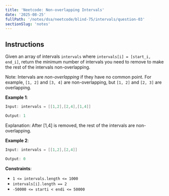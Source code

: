 ```yaml
---
title: 'Neetcode: Non-overlapping Intervals'
date: '2025-08-25'
fullPath: '/notes/dsa/neetcode/blind-75/intervals/question-03'
sectionSlug: 'notes'
---
```


## Instructions

Given an array of intervals `intervals` where `intervals[i] = [start_i, end_i]`, return the minimum number of intervals you need to remove to make the rest of the intervals non-overlapping.

Note: Intervals are _non-overlapping_ if they have no common point. For example, `[1, 2]` and `[3, 4]` are non-overlapping, but `[1, 2]` and `[2, 3]` are overlapping.

**Example 1**:

```Java
Input: intervals = [[1,2],[2,4],[1,4]]

Output: 1
```

Explanation: After [1,4] is removed, the rest of the intervals are non-overlapping.

**Example 2**:

```Java
Input: intervals = [[1,2],[2,4]]

Output: 0
```

**Constraints**:

- `1 <= intervals.length <= 1000`
- `intervals[i].length == 2`
- `-50000 <= starti < endi <= 50000`
